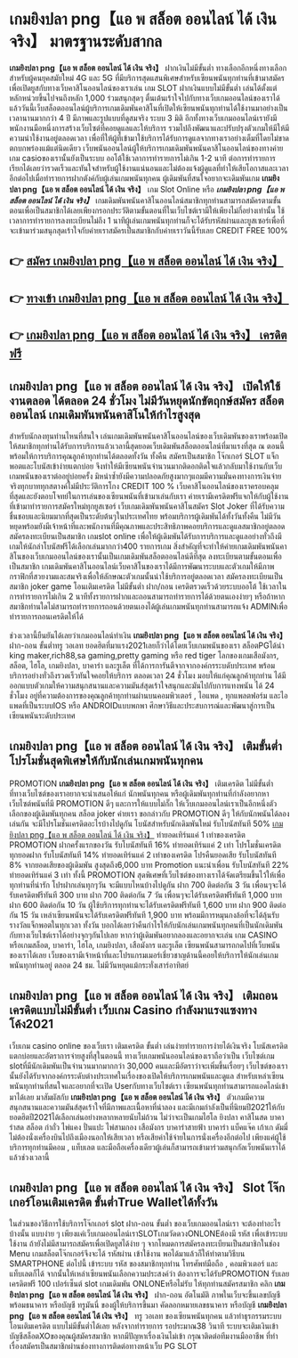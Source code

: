 # เกมยิงปลา png【แอ พ สล็อต ออนไลน์ ได้ เงิน จริง】  มาตรฐานระดับสากล

**เกมยิงปลา png【แอ พ สล็อต ออนไลน์ ได้ เงิน จริง】** ฝากเงินไม่มีขั้นต่ำ  ทางเลือกอีกหนึ่งทางเลือกสำหรับผู้คนยุคสมัยใหม่ 4G และ 5G ที่มีบริการสุดแสนพิเศษสำหรับเซียนพนันทุกท่านที่เข้ามาสมัครเพื่อเปิดยูสกับทางเว็บคาสิโนออนไลน์ของเราเล่น เกม SLOT  ฝากเงินแบบไม่มีขั้นต่ำ เล่นได้ตั้งแต่ หลักหน่วยขึ้นไปจนถึงหลัก 1,000 ร่วมสนุกสุดๆ ตื่นเต้นเร้าใจไปกับทางเว็บเกมออนไลน์ของเราได้แล้ววันนี้เว็บสล็อตออนไลน์ผู้บริการเกมเดิมพันคาสิโนที่เปิดให้เซียนพนันทุกท่านได้ใช้งานมาอย่างเป็นเวลานานมากกว่า 4 ปี มีภาพและรูปแบบที่ดูสมจริง ระบบ 3 มิติ
อีกทั้งทางเว็บเกมออนไลน์เรายังมี พนักงานมือหนึ่งการสร้างเว็บไซต์ที่คอยดูแลและให้บริการ  รวมไปถึงพัฒนาและปรับปรุงตัวเกมให้มีให้มีความน่าใช้งานอยู่ตลอดเวลา เพื่อที่ให้ผู้ที่เข้ามาใช้บริการได้รับการดูแลจากทางเราอย่างเต็มที่โดยไม่ขาดตกบกพร่องแม้แต่นิดเดียว เว็บพนันออนไลน์ผู้ให้บริการเกมเดิมพันพนันคาสิโนออนไลน์ของทางค่ายเกม casioของเรานั้นยังเป็นระบบ ออโต้ใช้เวลาการทำรายการไม่เกิน 1-2 นาที ต่อการทำรายการ เรียกได้เลยว่ารวดเร็วและทันใจสำหรับผู้ใช้งานแน่นอนและไม่ต้องแจ้งผู้ดูแลที่ทำให้เสียโอกาสและเวลาอีกต่อไปเมื่อทำรายการฝากตังค์กับผู้เล่นเกมพนันทุกคน
ผู้เดิมพันที่สนใจอยากจะเดิมพันเกม **เกมยิงปลา png【แอ พ สล็อต ออนไลน์ ได้ เงิน จริง】** เกม Slot Online หรือ ***เกมยิงปลา png【แอ พ สล็อต ออนไลน์ ได้ เงิน จริง】*** เกมเดิมพันพนันคาสิโนออนไลน์สมาชิกทุกท่านสามารถสมัครตามขั้นตอนเพื่อเป็นสมาชิกได้เลยเพียงกรอกประวัติตามขั้นตอนที่ในเว็บไซต์เรามีให้เพียงไม่กี่อย่างเท่านั้น ใช้เวลาการทำรายการลงทะเบียนไม่ถึง 1 นาทีผู้เล่นเกมพนันทุกท่านก็จะได้รับรหัสผ่านและยูสเซอร์เพื่อที่จะเข้ามาร่วมสนุกสุดเร้าใจกับค่ายเราสมัครเป็นสมาชิกกับค่ายเราวันนี้รับเลย CREDIT FREE 100%

## 👉 [สมัคร เกมยิงปลา png【แอ พ สล็อต ออนไลน์ ได้ เงิน จริง】](https://archa888.com/)
## 👉 [ทางเข้า เกมยิงปลา png【แอ พ สล็อต ออนไลน์ ได้ เงิน จริง】](https://archa888.com/)
## 👉 [เกมยิงปลา png【แอ พ สล็อต ออนไลน์ ได้ เงิน จริง】 เครดิตฟรี](https://archa888.com/)

## เกมยิงปลา png【แอ พ สล็อต ออนไลน์ ได้ เงิน จริง】 เปิดให้ใช้งานตลอด ได้ตลอด 24 ชั่วโมง ไม่มีวันหยุดนักขัตฤกษ์สมัคร สล็อต ออนไลน์ เกมเดิมพันพนันคาสิโนให้กำไรสูงสุด

สำหรับนักลงทุนท่านไหนที่สนใจ เล่นเกมเดิมพันพนันคาสิโนออนไลน์ของเว็บเดิมพันของเราพร้อมเปิดให้สมาชิกทุกท่านได้รับการบริการแล้วเวลานี้สุดยอดเว็บเดิมพันสล็อตออนไลน์ที่มาแรงที่สุด ณ ตอนนี้ พร้อมให้การบริการคุณลูกค้าทุกท่านได้ตลอดทั้งวัน ทั้งคืน สมัครเป็นสมาชิก โจ๊กเกอร์ SLOT แจ็กพอตและโบนัสเข้าง่ายแตกบ่อย จึงทำให้มีเซียนพนันจำนวนมากติดอกติดใจแล้วกลับมาใช้งานกับเว็บเกมพนันของเราต่ออยู่บ่อยครั้ง มิหนำซ้ำยังมีความปลอดภัยสูงมากๆแถมมีความมั่นคงทางการเงินจ่ายจริงทุกบาททุกสตางค์ไม่มีประวัติการโกง CREDIT 100 % เว็บคาสิโนออนไลน์ของเราครอบคลุมที่สุดและยังตอบโจทย์ในการเล่นของเซียนพนันที่เข้ามาเล่นกับเรา
ค่ายเรามีเครดิตฟรีแจกให้กับผู้ใช้งานที่เข้ามาทำรายการสมัครใหม่ทุกยูสเซอร์ เว็บเกมเดิมพันพนันคาสิโนสมัคร Slot Joker ที่ได้รับความชื่นชอบและนิยมมากที่สุดเป็นระดับต้นๆในประเทศไทย พร้อมบริการผู้เดิมพันได้ทั้งวันทั้งคืน ไม่มีวันหยุดพร้อมยังมีเจ้าหน้าที่และพนักงานที่มีคุณภาพและประสิทธิภาพคอยบริการและดูแลสมาชิกอยู่ตลอด สมัครลงทะเบียนเป็นสมาชิก เกมslot online เพื่อให้ผู้เดิมพันได้รับการบริการและดูแลอย่างทั่วถึงมีเกมให้นักล่าโบนัสฟรีได้เลือกเล่นมากกว่า400 รายการเกม
สิ่งสำคัญที่จะทำให้ค่ายเกมเดิมพันพนันคาสิโนของเว็บเกมออนไลน์ของเรานั้นเป็นเกมเดิมพันสล็อตออนไลน์ดีที่สุด ลงทะเบียนตามขั้นตอนเพื่อเป็นสมาชิก  เกมเดิมพันคาสิโนออนไลน์เว็บคาสิโนของเราได้มีการพัฒนาระบบและตัวเกมให้มีภาพกราฟิกที่สวยงามและสมจริงเพื่อให้ลักษณะตัวเกมนั้นน่าใช้บริการอยู่ตลอดเวลา สมัครลงทะเบียนเป็นสมาชิก joker game โอนเติมเครดิต ไม่มีขั้นต่ำ ฝาก/ถอน เครดิตรวดเร็วด้วยระบบออโต้ ใช้เวลาในการทำรายการไม่เกิน 2 นาทีทั้งรายการฝากและถอนสามารถทำรายการได้ด้วยตนเองง่ายๆ หรือถ้าหากสมาชิกท่านใดไม่สามารถทำรายการถอนด้วยตนเองได้ผู้เล่นเกมพนันทุกท่านสามารถแจ้ง ADMINเพื่อทำรายการถอนเครดิตให้ได้

ช่วงเวลานี้ยืนยันได้เลยว่าเกมออนไลน์ทำเงิน **เกมยิงปลา png【แอ พ สล็อต ออนไลน์ ได้ เงิน จริง】** ฝาก-ถอน ขั้นต่ำทรู วอเลท ยอดฮิตที่มาแรง2021เลยก็ว่าได้โดยเว็บเกมพนันของเรา สล็อตPGได้นำ  king maker,rich88,sa gaming,pretty gaming หรือ red tiger โลกของเกมเสือมังกร, สล็อต, ไฮโล, เกมยิงปลา, บาคาร่า และรูเล็ต ที่ได้การการันตีจากจากองค์กรระบดับประเทศ พร้อมบริการอย่างทั่วถึงรวดเร็วทันใจคอยให้บริการ ตลอดเวลา 24 ชั่วโมง มอบให้แก่คุณลูกค้าทุกท่าน ได้มีออกแบบตัวเกมให้ความสนุกสนานและความมันส์สุดเร้าใจสนุกและมันไปกับการแทงพนัน ได้ 24 ชั่วโมง อยู่ที่ความต้องการของคุณลูกค้าทุกท่านผ่านบนคอมพิวเตอร์ , ไอแพด , ทุกแพลตฟอร์ม และไอแพดที่เป็นระบบIOS หรือ ANDROIDแบบพกพา ศึกษาวิธีและประสบการณ์และพัฒนาสู่การเป็นเซียนพนันระดับประเทศ

## เกมยิงปลา png【แอ พ สล็อต ออนไลน์ ได้ เงิน จริง】 เติมขั้นต่ำ โปรโมชั่นสุดพิเศษให้กับนักเล่นเกมพนันทุกคน

 PROMOTION  **เกมยิงปลา png【แอ พ สล็อต ออนไลน์ ได้ เงิน จริง】** เติมเครดิต ไม่มีขั้นต่ำ ที่ทางเว็บไซต์ของเราอยากจะนำเสนอให้แก่  นักพนันทุกคน หรือผู้เดิมพันทุกท่านที่กำลังอยากหาเว็บไซต์พนันที่มี  PROMOTION ดีๆ และการให้แบบไม่กั๊ก ให้เว็บเกมออนไลน์เราเป็นอีกหนึ่งตัวเลือกของผู้เดิมพันทุกคน สล็อต joker ค่ายเรา ขอกล่าวกับ PROMOTION ดีๆ ให้กับนักพนันได้ลองเล่นกัน จะมีโปรโมชั่นเครดิตอะไรบ้างไปดูกัน
โบนัสสำหรับนักเดิมพันใหม่ รับโบนัสทันที 50% [เกมยิงปลา png【แอ พ สล็อต ออนไลน์ ได้ เงิน จริง】](https://archa888.com/) ทำยอดเทิร์นแค่ 1 เท่าของเครดิต
 PROMOTION ฝากครั้งแรกของวัน รับโบนัสทันที 16% ทำยอดเทิร์นแค่ 2 เท่า
โปรโมชั่นเครดิตทุกยอดฝาก รับโบนัสทันที 14% ทำยอดเทิร์นแค่ 2 เท่าของเครดิต
โปรคืนยอดเสีย รับโบนัสทันที 8% จากยอดเสียของผู้เดิมพัน สูงสุดถึง6,000 บาท
 Promotion แนะนำเพื่อน รับโบนัสทันที 22% ทำยอดเทิร์นแค่ 3 เท่า
ทั้งนี้ PROMOTION สุดพิเศษที่เว็บไซต์ของทางเราได้จัดเตรียมขึ้นไว้ให้เพื่อทุกท่านที่น่ารัก โปรฝากเล่นทุกๆวัน จะมีแบบไหนบ้างไปดูกัน
ฝาก 700 ติดต่อกัน 3 วัน เพื่อนๆจะได้รับเครดิตฟรีทันที 300 บาท
ฝาก 700 ติดต่อกัน 7 วัน เพื่อนๆจะได้รับเครดิตฟรีทันที 1,000 บาท
ฝาก 600 ติดต่อกัน 10 วัน ผู้ใช้บริการทุกท่านจะได้รับเครดิตฟรีทันที 1,600 บาท
ฝาก 900 ติดต่อกัน 15 วัน เหล่าเซียนพนันจะได้รับเครดิตฟรีทันที 1,900 บาท
พร้อมมีการหมุนกงล้อที่จะได้ลุ้นรับรางวัลแจ็กพอตในทุกเวลา ทั้งวัน บอกได้เลยว่าคืนกำไรให้กับนักเล่นเกมพนันทุกคนที่เป็นนักเดิมพันกับทางเว็บไซต์เราได้อย่างจุกๆกันไปเลย หากว่าผู้เดิมพันอยากลองและอยากจะเล่น เกม CASINO หรือเกมสล็อต, บาคาร่า, ไฮโล, เกมยิงปลา, เสือมังกร และรูเล็ต เซียนพนันสามารถกดไปที่เว็บพนันของเราได้เลย เว็บของเรามีเจ้าหน้าที่และโปรแกรมเมอร์เชี่ยวชาญด้านนี้คอยให้บริการให้นักเล่นเกมพนันทุกท่านอยู่ ตลอด 24 ชม. ไม่มีวันหยุดแม้กระทั่งเสาร์อาทิตย์

## เกมยิงปลา png【แอ พ สล็อต ออนไลน์ ได้ เงิน จริง】 เติมถอนเครดิตแบบไม่มีขั้นต่ำ  เว็บเกม Casino กำลังมาแรงแซงทางโค้ง2021

เว็บเกม casino online ของเว็บเรา เติมเครดิต ขั้นต่ำ เล่นง่ายทำรายการง่ายได้เงินจริง โบนัสเครดิตแตกบ่อยและอัตราการจ่ายสูงที่สุในตอนนี้ ทางเว็บเกมพนันออนไลน์ของเราถือว่าเป็น เว็บไซต์เกม slotที่มีนักเดิมพันเป็นจำนวนมากมากกว่า 30,000 คนและมีอัตราว่าจะเพิ่มขึ้นเรื่อยๆ เว็บไซต์ของเรานั้นยังได้รับจากองค์กรระดับต่างประเทศในเรื่องของเปิดให้บริการเกมพนันและดูแล สำหรับเหล่าเซียนพนันทุกท่านที่สนใจและอยากที่จะเปิด Userกับทางเว็บไซต์เรา เซียนพนันทุกท่านสามารถแอดไลน์เข้ามาได้เลย
	มาสัมผัสกับ **เกมยิงปลา png【แอ พ สล็อต ออนไลน์ ได้ เงิน จริง】** ตัวเกมมีความสนุกสนานและความมันส์สุดเร้าใจที่มีภาพและเนื้อหาที่น่าลอง และมีเกมกำลังเป็นที่นิยมปี2021ให้กับยอดฮิตปี2021ได้เลือกเล่นอย่างหลากหลายนับไม่ถ้วน  ไม่ว่าจะเป็นเกมไฮโล ยิงปลา คาสิโนสด บาคาร่าสด สล็อต กำถั่ว ไพ่แคง ปั่นแปะ ไพ่สามกอง เสือมังกร บาคาร่าสายฟ้า บาคาร่า แบ็คแจ๊ค เก้าเก ดัมมี่ ไม่ต้องนั่งเครื่องบินไปถึงเมืองนอกให้เสียเวลา หรือเสียค่าใช้จ่ายในการนั่งเครื่องอีกต่อไป เพียงแค่ผู้ใช้บริการทุกท่านมีคอม , แท็บเลต และมือถือเครื่องเดียวผู้เล่นก็สามารถเข้ามาร่วมสนุกกัลเว็บพนันเราได้แล้วช่วงเวลานี้

## เกมยิงปลา png【แอ พ สล็อต ออนไลน์ ได้ เงิน จริง】 Slot โจ๊กเกอร์โอนเติมเครดิต ขั้นต่ำTrue Walletได้ทั้งวัน

ในส่วนของวิธีการใช้บริการโจ๊กเกอร์ slot ฝาก-ถอน ขั้นต่ำ ของเว็บเกมออนไลน์เรา จะต้องทำอะไรบ้างนั้น แบบง่าย ๆ เพียงแค่เว็บเกมออนไลน์เราSLOTเกมวัดดวงONLONEต้องมี รหัส เพื่อเข้าระบบใช้งาน ถ้ายังไม่มีสามารถสมัครเพื่อเปิดยูสได้ง่าย ๆ จากโหมดการสมัครลงทะเบียนเป็นสมาชิกในช่อง Menu เกมสล็อตโจ๊กเกอร์จึงจะได้ รหัสผ่าน เข้าใช้งาน พอได้มาแล้วก็ให้ทำตามวิธีบน SMARTPHONE ต่อไปนี้
เข้าระบบ รหัส  ของสมาชิกทุกท่าน โทรศัพท์มือถือ , คอมพิวเตอร์ และแท็บเลตก็ได้
จากนั้นให้เหล่าเซียนพนันเลือกความประสงค์ว่า ต้องการจะได้รับPROMOTION รับเลยเครดิตฟรี 100 เปอร์เซ็นต์ slot เกมเดิมพัน ONLONEหรือไม่รับ
ให้ทุกท่านสมัครสมาชิก คลิก **เกมยิงปลา png【แอ พ สล็อต ออนไลน์ ได้ เงิน จริง】** ฝาก-ถอน อัตโนมัติ ภาพในเว็บจะขึ้นเลขบัญชีพร้อมธนาคาร หรือบัญชี ทรูมันนี่ ของผู้ให้บริการขึ้นมา
คัดลอกหมายเลขธนาคาร หรือบัญชี **เกมยิงปลา png【แอ พ สล็อต ออนไลน์ ได้ เงิน จริง】** ทรู วอเลท ของเซียนพนันทุกคน แล้วทำธุรกรรมระบบโอนเติมเครดิต แบบไม่มีขั้นต่ำได้เลย
หลังจากทำรายการ รอประมาณ38 วินาที ระบบจะเติมเงินเข้าบัญชีสล็อตXOของคุณผู้สมัครสมาชิก
หากมีปัญหาเรื่องเงินไม่เข้า กรุณาติดต่อทีมงานมืออาชีพ ที่ทำเรื่องสมัครเป็นสมาชิกผ่านช่องทางการติดต่อทางหน้าเว็บ PG SLOT


